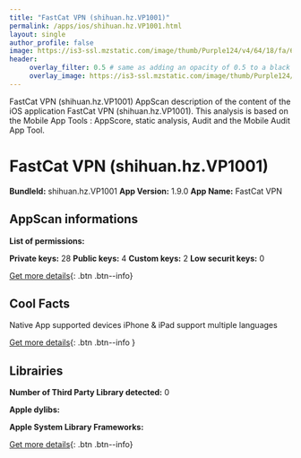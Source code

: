 ```yaml
---
title: "FastCat VPN (shihuan.hz.VP1001)"
permalink: /apps/ios/shihuan.hz.VP1001.html
layout: single
author_profile: false
image: https://is3-ssl.mzstatic.com/image/thumb/Purple124/v4/64/18/fa/6418fa8d-90a2-ae69-d5d3-d4a4724e3b85/AppIcon-0-0-1x_U007emarketing-0-0-0-7-0-0-sRGB-0-0-0-GLES2_U002c0-512MB-85-220-0-0.png/512x512bb.jpg
header: 
     overlay_filter: 0.5 # same as adding an opacity of 0.5 to a black background
     overlay_image: https://is3-ssl.mzstatic.com/image/thumb/Purple124/v4/64/18/fa/6418fa8d-90a2-ae69-d5d3-d4a4724e3b85/AppIcon-0-0-1x_U007emarketing-0-0-0-7-0-0-sRGB-0-0-0-GLES2_U002c0-512MB-85-220-0-0.png/512x512bb.jpg
---
```

FastCat VPN (shihuan.hz.VP1001) AppScan description of the content of the iOS application FastCat VPN (shihuan.hz.VP1001). This analysis is based on the Mobile App Tools : AppScore, static analysis, Audit and the Mobile Audit App Tool.

# FastCat VPN (shihuan.hz.VP1001)

**BundleId:** shihuan.hz.VP1001
**App Version:** 1.9.0
**App Name:** FastCat VPN


## AppScan informations 

**List of permissions:** 
  
  
**Private keys:** 28
**Public keys:** 4
**Custom keys:** 2
**Low securit keys:** 0
  
[Get more details](/pricing.html){: .btn .btn--info}

## Cool Facts

Native App
supported devices iPhone & iPad
support multiple languages
  
[Get more details](/pricing.html){: .btn .btn--info }

## Librairies 
**Number of Third Party Library detected:** 0


**Apple dylibs:**


**Apple System Library Frameworks:**


  
[Get more details](/pricing.html){: .btn .btn--info}


